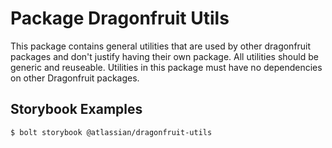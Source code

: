 # Package Dragonfruit Utils

This package contains general utilities that are used by other dragonfruit packages
and don't justify having their own package. All utilities should be generic and
reuseable. Utilities in this package must have no dependencies on other
Dragonfruit packages.

## Storybook Examples

```shell
$ bolt storybook @atlassian/dragonfruit-utils
```
